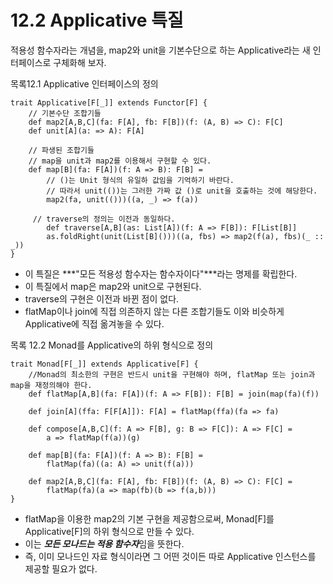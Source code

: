 12.2 Applicative 특질
=====
적용성 함수자라는 개념을, map2와 unit을 기본수단으로 하는 Applicative라는 새 인터페이스로 구체화해 보자.

목록12.1 Applicative 인터페이스의 정의

```
trait Applicative[F[_]] extends Functor[F] {
    // 기본수단 조합기들
    def map2[A,B,C](fa: F[A], fb: F[B])(f: (A, B) => C): F[C]
    def unit[A](a: => A): F[A]
    
    // 파생된 조합기들
    // map을 unit과 map2를 이용해서 구현할 수 있다.
    def map[B](fa: F[A])(f: A => B): F[B] =
    	// ()는 Unit 형식의 유일하 값임을 기억하기 바란다.
    	// 따라서 unit(())는 그러한 가짜 값 ()로 unit을 호출하는 것에 해당한다.
        map2(fa, unit(()))((a, _) => f(a))

     // traverse의 정의는 이전과 동일하다.
￼￼￼     def traverse[A,B](as: List[A])(f: A => F[B]): F[List[B]]
        as.foldRight(unit(List[B]()))((a, fbs) => map2(f(a), fbs)(_ :: _))
}
```
- 이 특질은 ***"모든 적용성 함수자는 함수자이다"***라는 명제를 확립한다.
- 이 특질에서 map은 map2와 unit으로 구현된다.
- traverse의 구현은 이전과 바뀐 점이 없다.
- flatMap이나 join에 직접 의존하지 않는 다른 조합기들도 이와 비슷하게 Applicative에 직접 옮겨놓을 수 있다.

목록 12.2 Monad를 Applicative의 하위 형식으로 정의

```
trait Monad[F[_]] extends Applicative[F] {
    //Monad의 최소한의 구현은 반드시 unit을 구현해야 하며, flatMap 또는 join과 map을 재정의해야 한다.
    def flatMap[A,B](fa: F[A])(f: A => F[B]): F[B] = join(map(fa)(f))

    def join[A](ffa: F[F[A]]): F[A] = flatMap(ffa)(fa => fa) 
    
    def compose[A,B,C](f: A => F[B], g: B => F[C]): A => F[C] =
        a => flatMap(f(a))(g)

    def map[B](fa: F[A])(f: A => B): F[B] =
        flatMap(fa)((a: A) => unit(f(a)))

    def map2[A,B,C](fa: F[A], fb: F[B])(f: (A, B) => C): F[C] =
        flatMap(fa)(a => map(fb)(b => f(a,b)))
}
```
- flatMap을 이용한 map2의 기본 구현을 제공함으로써, Monad[F]를 Applicative[F]의 하위 형식으로 만들 수 있다.
- 이는 ***모든 모나드는 적용 함수자***임을 뜻한다.
- 즉, 이미 모나드인 자료 형식이라면 그 어떤 것이든 따로 Applicative 인스턴스를 제공할 필요가 없다.
